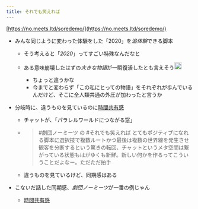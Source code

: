 ```yaml
---
title: それでも笑えれば
---
```


[https://no.meets.ltd/soredemo/](https://no.meets.ltd/soredemo/)

* みんな同じように変わった体験をした「2020」を*追体験*できる脚本
  
  * そう考えると「*2020*」ってすごい特殊なんだなと
  * ある意味崩壊したはずの*大きな物語*が一瞬復活したとも言えそう<img src='https://scrapbox.io/api/pages/blu3mo-public/takker/icon' alt='takker.icon' height="19.5"/>

    * ちょっと違うかな
    * 今までと変わらず「この私にとっての物語」をそれぞれが歩んでいるんだけど、そこに全人類共通の外圧が加わったと言うか
* 分岐時に、違うものを見ているのに[時間共有感](%E6%99%82%E9%96%93%E5%85%B1%E6%9C%89%E6%84%9F.md)
  
  * チャットが、「パラレルワールドにつながる窓」
  * 
     > 
     > \#劇団ノーミーツ の #それでも笑えれば  とてもポジティブになれる脚本に選択技で複数ルートかつ最後は複数の世界線を発生させ観客を分断するという驚きの転回、チャットというメタ空間は繋がっている状態もはがゆくも新鮮。新しい何かを作るってこういうことだよなー。ただただ拍手
  
  * 違うものを見ているけど、同期感はある
* こないだ話した同期感、*劇団ノーミーツ*が一番の例じゃん
  
  * [時間共有感](%E6%99%82%E9%96%93%E5%85%B1%E6%9C%89%E6%84%9F.md)
